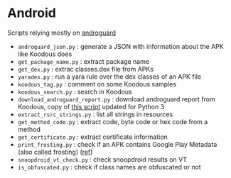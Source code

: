 # Android

Scripts relying mostly on [androguard](https://github.com/androguard/androguard)

* `androguard_json.py` : generate a JSON with information about the APK like Koodous does
* `get_package_name.py` : extract package name
* `get_dex.py` : extrac classes.dex file from APKs
* `yaradex.py` : run a yara rule over the dex classes of an APK file
* `koodous_tag.py` : comment on some Koodous samples
* `koodous_search.py` : search in Koodous
* `download_androguard_report.py` : download androguard report from Koodous, copy of [this script](https://github.com/Koodous/androguard-yara/blob/master/download_androguard_report.py) updated for Python 3
* `extract_rsrc_strings.py` : list all strings in resources
* `get_method_code.py` : extract code, byte code or hex code from a method
* `get_certificate.py` : extract certificate information
* `print_frosting.py` : check if an APK contains Google Play Metadata (also called frosting) ([ref](https://stackoverflow.com/questions/48090841/security-metadata-in-android-apk/51857027#51857027))
* `snoopdroid_vt_check.py` : check snoopdroid results on VT
* `is_obfuscated.py` : check if class names are obfuscated or not
